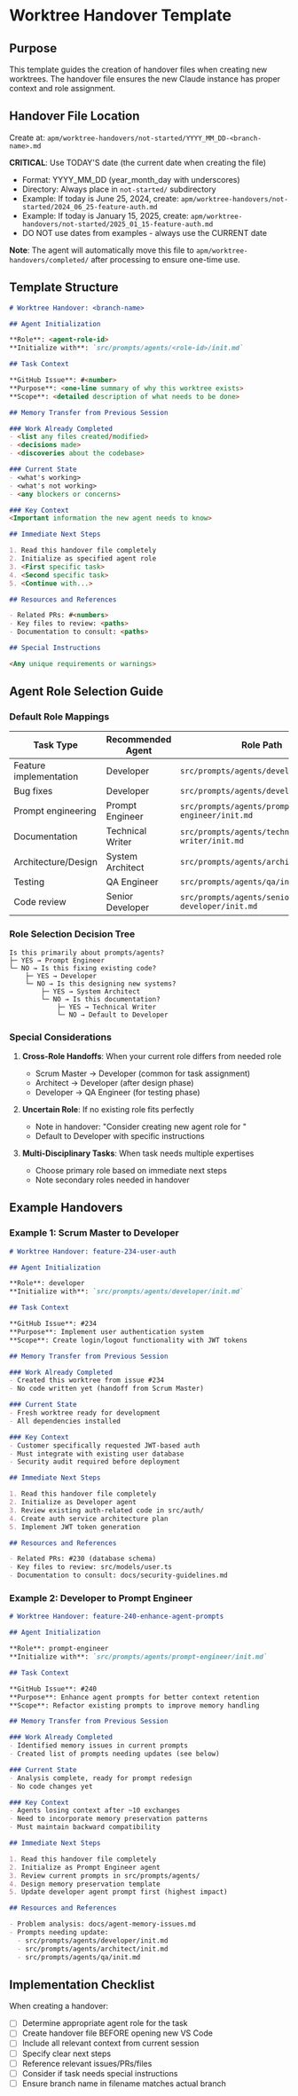# Worktree Handover Template

## Purpose

This template guides the creation of handover files when creating new worktrees. The handover file ensures the new Claude instance has proper context and role assignment.

## Handover File Location

Create at: `apm/worktree-handovers/not-started/YYYY_MM_DD-<branch-name>.md`

**CRITICAL**: Use TODAY'S date (the current date when creating the file)
- Format: YYYY_MM_DD (year_month_day with underscores)
- Directory: Always place in `not-started/` subdirectory
- Example: If today is June 25, 2024, create: `apm/worktree-handovers/not-started/2024_06_25-feature-auth.md`
- Example: If today is January 15, 2025, create: `apm/worktree-handovers/not-started/2025_01_15-feature-auth.md`
- DO NOT use dates from examples - always use the CURRENT date

**Note**: The agent will automatically move this file to `apm/worktree-handovers/completed/` after processing to ensure one-time use.

## Template Structure

```markdown
# Worktree Handover: <branch-name>

## Agent Initialization

**Role**: <agent-role-id>  
**Initialize with**: `src/prompts/agents/<role-id>/init.md`

## Task Context

**GitHub Issue**: #<number>  
**Purpose**: <one-line summary of why this worktree exists>  
**Scope**: <detailed description of what needs to be done>

## Memory Transfer from Previous Session

### Work Already Completed
- <list any files created/modified>
- <decisions made>
- <discoveries about the codebase>

### Current State
- <what's working>
- <what's not working>
- <any blockers or concerns>

### Key Context
<Important information the new agent needs to know>

## Immediate Next Steps

1. Read this handover file completely
2. Initialize as specified agent role
3. <First specific task>
4. <Second specific task>
5. <Continue with...>

## Resources and References

- Related PRs: #<numbers>
- Key files to review: <paths>
- Documentation to consult: <paths>

## Special Instructions

<Any unique requirements or warnings>
```

## Agent Role Selection Guide

### Default Role Mappings

| Task Type | Recommended Agent | Role Path |
|-----------|------------------|-----------|
| Feature implementation | Developer | `src/prompts/agents/developer/init.md` |
| Bug fixes | Developer | `src/prompts/agents/developer/init.md` |
| Prompt engineering | Prompt Engineer | `src/prompts/agents/prompt-engineer/init.md` |
| Documentation | Technical Writer | `src/prompts/agents/technical-writer/init.md` |
| Architecture/Design | System Architect | `src/prompts/agents/architect/init.md` |
| Testing | QA Engineer | `src/prompts/agents/qa/init.md` |
| Code review | Senior Developer | `src/prompts/agents/senior-developer/init.md` |

### Role Selection Decision Tree

```
Is this primarily about prompts/agents?
├─ YES → Prompt Engineer
└─ NO → Is this fixing existing code?
    ├─ YES → Developer
    └─ NO → Is this designing new systems?
        ├─ YES → System Architect
        └─ NO → Is this documentation?
            ├─ YES → Technical Writer
            └─ NO → Default to Developer
```

### Special Considerations

1. **Cross-Role Handoffs**: When your current role differs from needed role
   - Scrum Master → Developer (common for task assignment)
   - Architect → Developer (after design phase)
   - Developer → QA Engineer (for testing phase)

2. **Uncertain Role**: If no existing role fits perfectly
   - Note in handover: "Consider creating new agent role for <specific need>"
   - Default to Developer with specific instructions

3. **Multi-Disciplinary Tasks**: When task needs multiple expertises
   - Choose primary role based on immediate next steps
   - Note secondary roles needed in handover

## Example Handovers

### Example 1: Scrum Master to Developer

```markdown
# Worktree Handover: feature-234-user-auth

## Agent Initialization

**Role**: developer  
**Initialize with**: `src/prompts/agents/developer/init.md`

## Task Context

**GitHub Issue**: #234  
**Purpose**: Implement user authentication system  
**Scope**: Create login/logout functionality with JWT tokens

## Memory Transfer from Previous Session

### Work Already Completed
- Created this worktree from issue #234
- No code written yet (handoff from Scrum Master)

### Current State
- Fresh worktree ready for development
- All dependencies installed

### Key Context
- Customer specifically requested JWT-based auth
- Must integrate with existing user database
- Security audit required before deployment

## Immediate Next Steps

1. Read this handover file completely
2. Initialize as Developer agent
3. Review existing auth-related code in src/auth/
4. Create auth service architecture plan
5. Implement JWT token generation

## Resources and References

- Related PRs: #230 (database schema)
- Key files to review: src/models/user.ts
- Documentation to consult: docs/security-guidelines.md
```

### Example 2: Developer to Prompt Engineer

```markdown
# Worktree Handover: feature-240-enhance-agent-prompts

## Agent Initialization

**Role**: prompt-engineer  
**Initialize with**: `src/prompts/agents/prompt-engineer/init.md`

## Task Context

**GitHub Issue**: #240  
**Purpose**: Enhance agent prompts for better context retention  
**Scope**: Refactor existing prompts to improve memory handling

## Memory Transfer from Previous Session

### Work Already Completed
- Identified memory issues in current prompts
- Created list of prompts needing updates (see below)

### Current State
- Analysis complete, ready for prompt redesign
- No code changes yet

### Key Context
- Agents losing context after ~10 exchanges
- Need to incorporate memory preservation patterns
- Must maintain backward compatibility

## Immediate Next Steps

1. Read this handover file completely
2. Initialize as Prompt Engineer agent
3. Review current prompts in src/prompts/agents/
4. Design memory preservation template
5. Update developer agent prompt first (highest impact)

## Resources and References

- Problem analysis: docs/agent-memory-issues.md
- Prompts needing update:
  - src/prompts/agents/developer/init.md
  - src/prompts/agents/architect/init.md
  - src/prompts/agents/qa/init.md
```

## Implementation Checklist

When creating a handover:

- [ ] Determine appropriate agent role for the task
- [ ] Create handover file BEFORE opening new VS Code
- [ ] Include all relevant context from current session
- [ ] Specify clear next steps
- [ ] Reference relevant issues/PRs/files
- [ ] Consider if task needs special instructions
- [ ] Ensure branch name in filename matches actual branch
